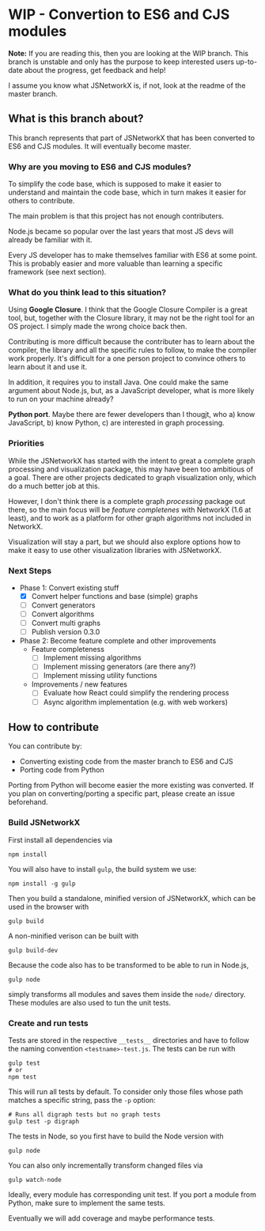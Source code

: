 # WIP - Convertion to ES6 and CJS modules

**Note:** If you are reading this, then you are looking at the WIP branch. This
branch is unstable and only has the purpose to keep interested users up-to-date
about the progress, get feedback and help!

I assume you know what JSNetworkX is, if not, look at the readme of the master
branch.

## What is this branch about?

This branch represents that part of JSNetworkX that has been converted to ES6 and
CJS modules. It will eventually become master.

### Why are you moving to ES6 and CJS modules?

To simplify the code base, which is supposed to make it easier to understand and
maintain the code base, which in turn makes it easier for others to contribute.

The main problem is that this project has not enough contributers.

Node.js became so popular over the last years that most JS devs will already be
familiar with it.

Every JS developer has to make themselves familiar with ES6 at some point. This
is probably easier and more valuable than learning a specific framework (see next
section).

### What do you think lead to this situation?

Using **Google Closure**. I think that the Google Closure Compiler is a great tool, but,
together with the Closure library, it may not be the right tool for an OS project.
I simply made the wrong choice back then.

Contributing is more difficult because the contributer has to learn about
the compiler, the library and all the specific rules to follow, to make the compiler
work properly. It's difficult for a one person project to convince others to learn
about it and use it.

In addition, it requires you to install Java. One could make the same
argument about Node.js, but, as a JavaScript developer, what is more likely to
run on your machine already?

**Python port**. Maybe there are fewer developers than I thougjt,  who
a) know JavaScript, b) know Python, c) are interested in graph processing.

### Priorities

While the JSNetworkX has started with the intent to great a complete graph processing
and visualization package, this may have been too ambitious of a goal. There are
other projects dedicated to graph visualization only, which do a much better
job at this.

However, I don't think there is a complete graph *processing* package out there,
so the main focus will be *feature completenes* with NetworkX (1.6 at least),
and to work as a platform for other graph algorithms not included in NetworkX.

Visualization will stay a part, but we should also explore options how to
make it easy to use other visualization libraries with JSNetworkX.

### Next Steps

- Phase 1: Convert existing stuff
  - [x] Convert helper functions and base (simple) graphs
  - [ ] Convert generators
  - [ ] Convert algorithms
  - [ ] Convert multi graphs
  - [ ] Publish version 0.3.0

- Phase 2: Become feature complete and other improvements
  - Feature completeness
    - [ ] Implement missing algorithms
    - [ ] Implement missing generators (are there any?)
    - [ ] Implement missing utility functions
  - Improvements / new features
    - [ ] Evaluate how React could simplify the rendering process
    - [ ] Async algorithm implementation (e.g. with web workers)

## How to contribute

You can contribute by:

- Converting existing code from the master branch to ES6 and CJS
- Porting code from Python

Porting from Python will become easier the more existing was converted. If you
plan on converting/porting a specific part, please create an issue beforehand.

### Build JSNetworkX

First install all dependencies via

    npm install

You will also have to install `gulp`, the build system we use:

    npm install -g gulp

Then you build a standalone, minified version of JSNetworkX, which can be used in
the browser with

    gulp build

A non-minified verison can be built with

    gulp build-dev

Because the code also has to be transformed to be able to run in Node.js,

    gulp node

simply transforms all modules and saves them inside the `node/` directory. These
modules are also used to tun the unit tests.

### Create and run tests

Tests are stored in the respective `__tests__` directories and have to follow
the naming convention `<testname>-test.js`. The tests can be run with

    gulp test
    # or
    npm test

This will run all tests by default. To consider only those files whose path
matches a specific string, pass the `-p` option:

    # Runs all digraph tests but no graph tests
    gulp test -p digraph

The tests in Node, so you first have to build the Node version with

    gulp node

You can also only incrementally transform changed files via

    gulp watch-node

Ideally, every module has corresponding unit test. If you port a module from Python, make sure to implement the same tests.

Eventually we will add coverage and maybe performance tests.
